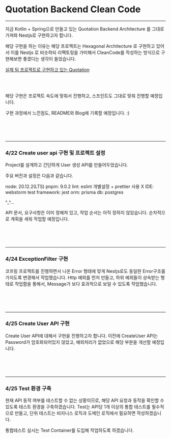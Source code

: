 # Quotation Backend Clean Code

---

지금 Kotlin + Spring으로 만들고 있는 Quotation Backend Architecture 를 그대로 가져와 Nestjs로 구현하고자 합니다.

해당 구현을 하는 이유는 해당 프로젝트는 Hexagonal Architecture 로 구현하고 있어서 이를 Nestjs 로 비슷하되 리팩토링을 가미해서 CleanCode를 작성하는 방식으로 구현해보면 좋겠다는 생각이 들었습니다.

[실제 팀 프로젝트로 구현하고 있는 Quotation](https://github.com/wisoft-graduate/quotation-api-server)

<br>
<br>

해당 구현은 프로젝트 속도에 맞춰서 진행하고, 스프린트도 그대로 맞춰 진행할 예정입니다.

구현 과정에서 느낀점도, README와 Blog에 기록할 예정입니다. :)

<br>
<br>
<br>

---
### 4/22 Create user api 구현 및 프로젝트 설정
Project를 설계하고 간단하게 User 생성 API를 만들어두었습니다.

주요 버전과 설정은 다음과 같습니다.

node: 20.12.2(LTS)
pnpm: 9.0.2
lint: eslint 개별설정 + prettier 사용 X
IDE: webstorm
test framework: jest
orm: prisma
db: postgres

^_^...

API 문서, 요구사항은 이미 정해져 있고, 작업 순서는 아직 정하지 않았습니다. 순차적으로 계획을 세워 작업할 예정입니다.

<br>
<br>
<br>

---
### 4/24 ExceptionFilter 구현

코프링 프로젝트를 진행하면서 나온 Error 형태에 맞게 Nestjs로도 동일한 Error구조를 가지도록 변경해서 작업했습니다.
Http 예외를 먼저 만들고, 하위 예외들이 상속받는 형태로 작업함을 통해서, Message가 보다 효과적으로 보일 수 있도록 작업했습니다.

<br>
<br>
<br>

---
### 4/25 Create User API 구현

Create User API에 대해서 구현을 진행하고자 합니다.
이전에 CreateUser API는 Password가 암호화되어있지 않았고, 예외처리가 없었으로 해당 부분을 개선할 예정입니다.

<br>
<br>
<br>

---
### 4/25 Test 환경 구축

현재 API 동작 여부를 테스트할 수 없는 상황이므로, 해당 API 요청과 동작을 확인할 수 있도록 테스트 환경을 구축하겠습니다.
Test는 API당 1개 이상의 통합 테스트를 필수적으로 만들고, 단위 테스트는 비지니스 로직과 도메인 로직에서 필요하면 작성하겠습니다.

통합테스트 실시는 Test Container를 도입해 작업하도록 하겠습니다.

<br>
<br>
<br>




